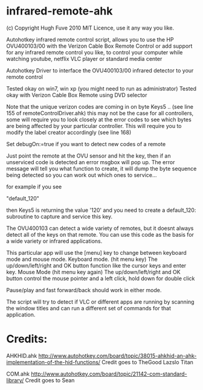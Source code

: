 infrared-remote-ahk
===================
(c) Copyright Hugh Fuve 2010
MIT Licence, use it any way you like.

Autohotkey infrared remote control script, allows you to use the HP OVU400103/00 with the Verizon Cable Box Remote Control or add support for any infrared remote control you like, to control your computer while watching youtube, netflix VLC player or standard media center


 Autohotkey Driver to interface the OVU400103/00 infrared detector to your remote control

 Tested okay on win7, win xp (you might need to run as administrator)
 Tested okay with Verizon Cable Box Remote using DVD selector
 
 Note that the unique verizon codes are coming in on byte Keys5 .. (see line 155 of remoteControlDriver.ahk)
 this may not be the case for all controllers, some will require you to look closely
 at the error codes to see which bytes are being affected by your particular controller.
 This will require you to modify the label creator accordingly (see line 168)
 
 Set debugOn:=true if you want to detect new codes of a remote 
  
 Just point the remote at the OVU sensor and hit the key, then if an unserviced code is detected
 an error msgbox will pop up.  The error message will tell you what function to create, it will
 dump the byte sequence being detected so you can work out which ones to service... 
 
 for example if you see 
 
 "default_120"
 
 then Keys5 is returning the value '120' and you need to create a default_120: subroutine to capture and service this key.
 
 The OVU400103 can detect a wide variety of remotes, but it doesnt always detect all of the keys on that remote. You
 can use this code as the basis for a wide variety or infrared applications.
 
 This particular app will use the [menu] key to change between keyboard mode and mouse mode.
 Keyboard mode. (hit menu key)
   The up/down/left/right and OK button function like the cursor keys and enter key.
 Mouse Mode   (hit menu key again)
   The up/down/left/right and OK button  control the mouse pointer and a left click, hold down for double click
   
Pause/play and fast forward/back should work in either mode.

 The script will try to detect if VLC or different apps are running by scanning the window titles and can run a different set of commands for that application.
 
Credits:
================================================================
AHKHID.ahk
http://www.autohotkey.com/board/topic/38015-ahkhid-an-ahk-implementation-of-the-hid-functions/
Credit goes to 
 TheGood
 Lazslo
 Titan

COM.ahk
http://www.autohotkey.com/board/topic/21142-com-standard-library/
Credit goes to Sean


